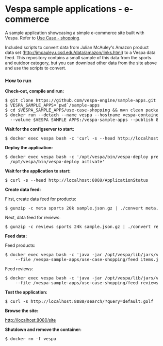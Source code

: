 <!-- Copyright 2019 Oath Inc. Licensed under the terms of the Apache 2.0 license. See LICENSE in the project root. -->

# Vespa sample applications - e-commerce

A sample application showcasing a simple e-commerce site built with Vespa. Refer to [Use Case - shopping](https://docs.vespa.ai/documentation/use-case-shopping.html).

Included scripts to convert data from Julian McAuley's Amazon product data set
(http://jmcauley.ucsd.edu/data/amazon/links.html)
to a Vespa data feed. This repository contains a small sample of this data from
the sports and outdoor category, but you can download other data from the site
above and use the scripts to convert.

### How to run

**Check-out, compile and run:**

<pre data-test="exec">
$ git clone https://github.com/vespa-engine/sample-apps.git
$ VESPA_SAMPLE_APPS=`pwd`/sample-apps
$ cd $VESPA_SAMPLE_APPS/use-case-shopping &amp;&amp; mvn clean package
$ docker run --detach --name vespa --hostname vespa-container --privileged \
  --volume $VESPA_SAMPLE_APPS:/vespa-sample-apps --publish 8080:8080 vespaengine/vespa
</pre>

**Wait for the configserver to start:**

<pre data-test="exec" data-test-wait-for="200 OK">
$ docker exec vespa bash -c 'curl -s --head http://localhost:19071/ApplicationStatus'
</pre>

**Deploy the application:**

<pre data-test="exec">
$ docker exec vespa bash -c '/opt/vespa/bin/vespa-deploy prepare /vespa-sample-apps/use-case-shopping/target/application.zip && \
  /opt/vespa/bin/vespa-deploy activate'
</pre>

**Wait for the application to start:**

<pre data-test="exec" data-test-wait-for="200 OK">
$ curl -s --head http://localhost:8080/ApplicationStatus
</pre>

**Create data feed:**

First, create data feed for products:

<pre data-test="exec">
$ gunzip -c meta_sports_20k_sample.json.gz | ./convert_meta.py > feed_items.json
</pre>

Next, data feed for reviews:

<pre data-test="exec">
$ gunzip -c reviews_sports_24k_sample.json.gz | ./convert_reviews.py > feed_reviews.json
</pre>

**Feed data:**

Feed products:

<pre data-test="exec">
$ docker exec vespa bash -c 'java -jar /opt/vespa/lib/jars/vespa-http-client-jar-with-dependencies.jar \
    --file /vespa-sample-apps/use-case-shopping/feed_items.json --host localhost --port 8080'
</pre>

Feed reviews:

<pre data-test="exec">
$ docker exec vespa bash -c 'java -jar /opt/vespa/lib/jars/vespa-http-client-jar-with-dependencies.jar \
    --file /vespa-sample-apps/use-case-shopping/feed_reviews.json --host localhost --port 8080'
</pre>

**Test the application:**

<pre data-test="exec" data-test-assert-contains="id:item:item::">
$ curl -s http://localhost:8080/search/?query=default:golf
</pre>

**Browse the site:**

[http://localhost:8080/site](http://localhost:8080/site)

**Shutdown and remove the container:**
<pre data-test="after">
$ docker rm -f vespa
</pre>




